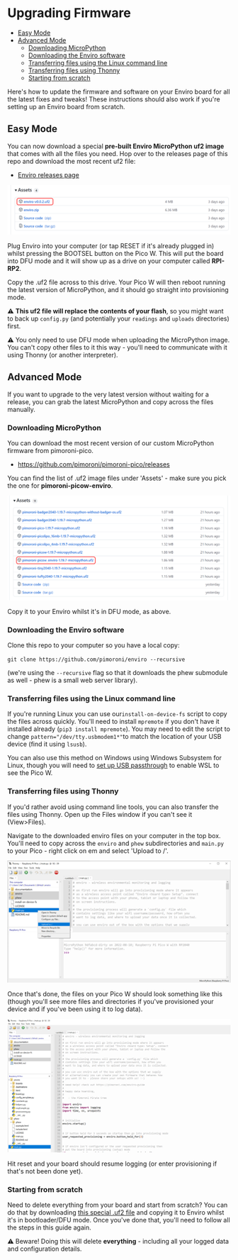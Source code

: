 # Upgrading Firmware <!-- omit in toc -->
- [Easy Mode](#easy-mode)
- [Advanced Mode](#advanced-mode)
  - [Downloading MicroPython](#downloading-micropython)
  - [Downloading the Enviro software](#downloading-the-enviro-software)
  - [Transferring files using the Linux command line](#transferring-files-using-the-linux-command-line)
  - [Transferring files using Thonny](#transferring-files-using-thonny)
  - [Starting from scratch](#starting-from-scratch)

Here's how to update the firmware and software on your Enviro board for all the latest fixes and tweaks! These instructions should also work if you're setting up an Enviro board from scratch.

## Easy Mode

You can now download a special **pre-built Enviro MicroPython uf2 image** that comes with all the files you need. Hop over to the releases page of this repo and download the most recent uf2 file:

- [Enviro releases page](https://github.com/pimoroni/enviro/releases)

![Downloading the Enviro uf2](images/download_uf2.png)

Plug Enviro into your computer (or tap RESET if it's already plugged in) whilst pressing the BOOTSEL button on the Pico W. This will put the board into DFU mode and it will show up as a drive on your computer called **RPI-RP2**.

Copy the .uf2 file across to this drive. Your Pico W will then reboot running the latest version of MicroPython, and it should go straight into provisioning mode.

⚠ **This uf2 file will replace the contents of your flash**, so you might want to back up `config.py` (and potentially your `readings` and `uploads` directories) first.

⚠ You only need to use DFU mode when uploading the MicroPython image. You can't copy other files to it this way - you'll need to communicate with it using Thonny (or another interpreter).

## Advanced Mode

If you want to upgrade to the very latest version without waiting for a release, you can grab the latest MicroPython and copy across the files manually.

### Downloading MicroPython

You can download the most recent version of our custom MicroPython firmware from pimoroni-pico. 

- https://github.com/pimoroni/pimoroni-pico/releases

You can find the list of .uf2 image files under 'Assets' - make sure you pick the one for **pimoroni-picow-enviro**.

![Downloading the correct .uf2](images/downloading_the_correct_uf2.png)

Copy it to your Enviro whilst it's in DFU mode, as above.

### Downloading the Enviro software

Clone this repo to your computer so you have a local copy:

`git clone https://github.com/pimoroni/enviro --recursive`

(we're using the `--recursive` flag so that it downloads the phew submodule as well - phew is a small web server library). 

### Transferring files using the Linux command line

If you're running Linux you can use our`install-on-device-fs` script to copy the files across quickly. You'll need to install `mpremote` if you don't have it installed already (`pip3 install mpremote`). You may need to edit the script to change `pattern="/dev/tty.usbmodem1*"`to match the location of your USB device (find it using `lsusb`).

You can also use this method on Windows using Windows Subsystem for Linux, though you will need to [set up USB passthrough](https://docs.microsoft.com/en-us/windows/wsl/connect-usb) to enable WSL to see the Pico W.

### Transferring files using Thonny

If you'd rather avoid using command line tools, you can also transfer the files using Thonny. Open up the Files window if you can't see it (View>Files).

Navigate to the downloaded enviro files on your computer in the top box. You'll need to copy across the `enviro` and `phew` subdirectories and `main.py` to your Pico  - right click on em and select 'Upload to /'.

![Transferring files using Thonny](images/transferring_files_using_thonny.png)

Once that's done, the files on your Pico W should look something like this (though you'll see more files and directories if you've provisioned your device and if you've been using it to log data). 

![Screenshot showing the transferred files](images/transferred_files.png)

Hit reset and your board should resume logging (or enter provisioning if that's not been done yet).

### Starting from scratch

Need to delete everything from your board and start from scratch? You can do that by downloading [this special .uf2 file](https://www.raspberrypi.org/documentation/pico/getting-started/static/6f6f31460c258138bd33cc96ddd76b91/flash_nuke.uf2) and copying it to Enviro whilst it's in bootloader/DFU mode. Once you've done that, you'll need to follow all the steps in this guide again.

⚠ Beware! Doing this will delete **everything** - including all your logged data and configuration details.

